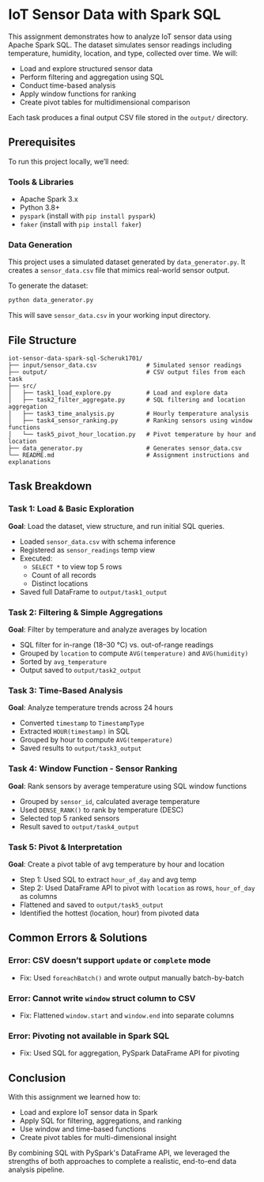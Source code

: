 # IoT Sensor Data with Spark SQL

This assignment demonstrates how to analyze IoT sensor data using Apache Spark SQL. The dataset simulates sensor readings including temperature, humidity, location, and type, collected over time. We will:

- Load and explore structured sensor data
- Perform filtering and aggregation using SQL
- Conduct time-based analysis
- Apply window functions for ranking
- Create pivot tables for multidimensional comparison

Each task produces a final output CSV file stored in the `output/` directory.

## Prerequisites

To run this project locally, we’ll need:

### Tools & Libraries

- Apache Spark 3.x
- Python 3.8+
- `pyspark` (install with `pip install pyspark`)
- `faker` (install with `pip install faker`)

### Data Generation

This project uses a simulated dataset generated by `data_generator.py`. It creates a `sensor_data.csv` file that mimics real-world sensor output.

To generate the dataset:

```bash
python data_generator.py
```

This will save `sensor_data.csv` in your working input directory.

## File Structure

```
iot-sensor-data-spark-sql-Scheruk1701/
├── input/sensor_data.csv              # Simulated sensor readings
├── output/                            # CSV output files from each task
├── src/
│   ├── task1_load_explore.py          # Load and explore data
│   ├── task2_filter_aggregate.py      # SQL filtering and location aggregation
│   ├── task3_time_analysis.py         # Hourly temperature analysis
│   ├── task4_sensor_ranking.py        # Ranking sensors using window functions
│   └── task5_pivot_hour_location.py   # Pivot temperature by hour and location
├── data_generator.py                  # Generates sensor_data.csv
└── README.md                          # Assignment instructions and explanations
```

## Task Breakdown

### Task 1: Load & Basic Exploration

**Goal**: Load the dataset, view structure, and run initial SQL queries.

- Loaded `sensor_data.csv` with schema inference
- Registered as `sensor_readings` temp view
- Executed:
  - `SELECT *` to view top 5 rows
  - Count of all records
  - Distinct locations
- Saved full DataFrame to `output/task1_output`

### Task 2: Filtering & Simple Aggregations

**Goal**: Filter by temperature and analyze averages by location

- SQL filter for in-range (18–30 °C) vs. out-of-range readings
- Grouped by `location` to compute `AVG(temperature)` and `AVG(humidity)`
- Sorted by `avg_temperature`
- Output saved to `output/task2_output`

### Task 3: Time-Based Analysis

**Goal**: Analyze temperature trends across 24 hours

- Converted `timestamp` to `TimestampType`
- Extracted `HOUR(timestamp)` in SQL
- Grouped by hour to compute `AVG(temperature)`
- Saved results to `output/task3_output`

### Task 4: Window Function - Sensor Ranking

**Goal**: Rank sensors by average temperature using SQL window functions

- Grouped by `sensor_id`, calculated average temperature
- Used `DENSE_RANK()` to rank by temperature (DESC)
- Selected top 5 ranked sensors
- Result saved to `output/task4_output`

### Task 5: Pivot & Interpretation

**Goal**: Create a pivot table of avg temperature by hour and location

- Step 1: Used SQL to extract `hour_of_day` and avg temp
- Step 2: Used DataFrame API to pivot with `location` as rows, `hour_of_day` as columns
- Flattened and saved to `output/task5_output`
- Identified the hottest (location, hour) from pivoted data

## Common Errors & Solutions

### Error: CSV doesn’t support `update` or `complete` mode

- Fix: Used `foreachBatch()` and wrote output manually batch-by-batch

### Error: Cannot write `window` struct column to CSV

- Fix: Flattened `window.start` and `window.end` into separate columns

### Error: Pivoting not available in Spark SQL

- Fix: Used SQL for aggregation, PySpark DataFrame API for pivoting

## Conclusion

With this assignment we learned how to:

- Load and explore IoT sensor data in Spark
- Apply SQL for filtering, aggregations, and ranking
- Use window and time-based functions
- Create pivot tables for multi-dimensional insight

By combining SQL with PySpark's DataFrame API, we leveraged the strengths of both approaches to complete a realistic, end-to-end data analysis pipeline.
